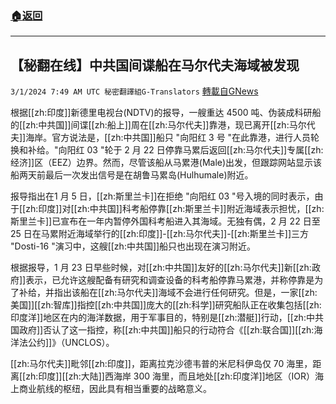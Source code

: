 ###  [:house:返回](README.md)
---


## 【秘翻在线】中共国间谍船在马尔代夫海域被发现
`3/1/2024 7:49 AM UTC 秘密翻譯組G-Translators` [轉載自GNews](https://gnews.org/articles/2355615)

根据[[zh:印度]]新德里电视台(NDTV)的报导，一艘重达 4500 吨、伪装成科研船的[[zh:中共国]]间谍[[zh:船上]]周在[[zh:马尔代夫]]靠港，现已离开[[zh:马尔代夫]]海岸。官方说法是，[[zh:中共国]]船只 "向阳红 3 号 "在此靠港，进行人员轮换和补给。"向阳红 03 "轮于 2 月 22 日停靠马累后返回[[zh:马尔代夫]]专属[[zh:经济]]区（EEZ）边界。然而，尽管该船从马累港(Male)出发，但跟踪网站显示该船两天前最后一次发出信号是在胡鲁马累岛(Hulhumale)附近。

报导指出在1 月 5 日，[[zh:斯里兰卡]]在拒绝 "向阳红 03 "号入境的同时表示，由于[[zh:印度]]对[[zh:中共国]]科考船停靠[[zh:斯里兰卡]]附近海域表示担忧，[[zh:斯里兰卡]]已宣布在一年内暂停外国科考船进入其海域。无独有偶，2 月 22 日至 25 日在马累附近海域举行的[[zh:印度]]\-[[zh:马尔代夫]]\-[[zh:斯里兰卡]]三方 "Dosti-16 "演习中，这艘[[zh:中共国]]船只也出现在演习附近。

根据报导，1 月 23 日早些时候，对[[zh:中共国]]友好的[[zh:马尔代夫]]新[[zh:政府]]表示，已允许这艘配备有研究和调查设备的科考船停靠马累港，并称停靠是为了补给，并指出该船在[[zh:马尔代夫]]海域不会进行任何研究。但是，一家[[zh:美国]][[zh:智库]]指控[[zh:中共国]]庞大的[[zh:科学]]研究船队正在收集包括[[zh:印度洋]]地区在内的海洋数据，用于军事目的，特别是[[zh:潜艇]]行动，[[zh:中共国政府]]否认了这一指控，称[[zh:中共国]]船只的行动符合《[[zh:联合国]][[zh:海洋法公约]]》（UNCLOS）。

[[zh:马尔代夫]]毗邻[[zh:印度]]，距离拉克沙德韦普的米尼科伊岛仅 70 海里，距离[[zh:印度]][[zh:大陆]]西海岸 300 海里，而且地处[[zh:印度洋]]地区（IOR）海上商业航线的枢纽，因此具有相当重要的战略意义。
